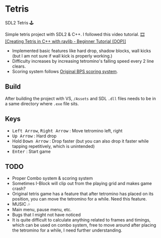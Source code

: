 # Tetris
SDL2 Tetris 🕹

Simple tetris project with SDL2 & C++.
I followed this video tutorial. [🎞 [Creating Tetris in C++ with raylib - Beginner Tutorial (OOP)]](https://youtu.be/wVYKG_ch4yM)

- Implemented basic features like hard drop, shadow blocks, wall kicks (but I am not sure if wall kick is properly working.)
- Difficulty increases by increasing tetromino's falling speed every 2 line clears.
- Scoring system follows [Original BPS scoring system](https://tetris.wiki/Scoring#Recent_guideline_compatible_games).

## Build
After building the project with VS, `/Assets` and SDL `.dll` files needs to be in a same directory where `.exe` file sits.

## Keys
- <kbd>Left Arrow</kbd>, <kbd>Right Arrow</kbd> : Move tetromino left, right
- <kbd>Up Arrow</kbd> : Hard drop
- Hold <kbd>Down Arrow</kbd> : Drop faster (but you can also drop it faster while tapping repetitively, which is unintended)
- <kbd>Enter</kbd> : Start game

## TODO
- Proper Combo system & scoring system
- Sometimes I-Block will clip out from the playing grid and makes game crash?
- Original tetris game has a feature that after tetromino has placed on its position, you can move the tetromino for a while. Need this feature.
- MUSIC 🎶
- Main menu, pause menu, etc.
- Bugs that I might not have noticed
- It is quite difficult to calculate anything related to frames and timings, which can be used on combo system, free to move around after placing the tetromino for a while, I need further understanding. 
